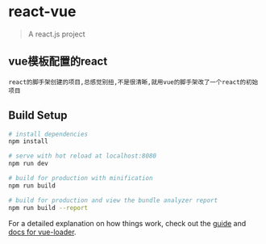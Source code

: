 # react-vue

> A react.js project

## vue模板配置的react
```
react的脚手架创建的项目,总感觉别扭,不是很清晰,就用vue的脚手架改了一个react的初始项目
```

## Build Setup

``` bash
# install dependencies
npm install

# serve with hot reload at localhost:8080
npm run dev

# build for production with minification
npm run build

# build for production and view the bundle analyzer report
npm run build --report
```

For a detailed explanation on how things work, check out the [guide](http://vuejs-templates.github.io/webpack/) and [docs for vue-loader](http://vuejs.github.io/vue-loader).
